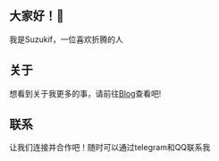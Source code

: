 ## 大家好！👋

我是Suzukif，一位喜欢折腾的人

## 关于
想看到关于我更多的事，请前往[Blog](https://suzukif.xyz)查看吧!
## 联系

让我们连接并合作吧！随时可以通过telegram和QQ联系我
